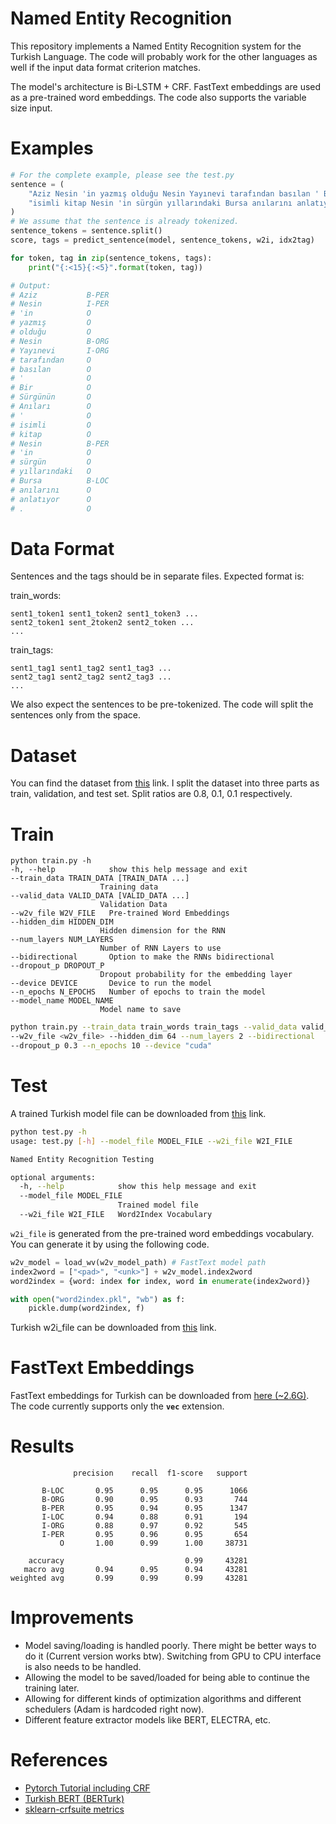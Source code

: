 # Named Entity Recognition

This repository implements a Named Entity Recognition system for the Turkish Language. The code will probably work for the other languages as well if the input data format criterion matches.

The model's architecture is Bi-LSTM + CRF. FastText embeddings are used as a pre-trained word embeddings. The code also supports the variable size input.

# Examples
```python
# For the complete example, please see the test.py
sentence = (
    "Aziz Nesin 'in yazmış olduğu Nesin Yayınevi tarafından basılan ' Bir Sürgünün Anıları ' "
    "isimli kitap Nesin 'in sürgün yıllarındaki Bursa anılarını anlatıyor ."
)
# We assume that the sentence is already tokenized.
sentence_tokens = sentence.split()
score, tags = predict_sentence(model, sentence_tokens, w2i, idx2tag)

for token, tag in zip(sentence_tokens, tags):
    print("{:<15}{:<5}".format(token, tag))

# Output:
# Aziz           B-PER
# Nesin          I-PER
# 'in            O
# yazmış         O
# olduğu         O
# Nesin          B-ORG
# Yayınevi       I-ORG
# tarafından     O
# basılan        O
# '              O
# Bir            O
# Sürgünün       O
# Anıları        O
# '              O
# isimli         O
# kitap          O
# Nesin          B-PER
# 'in            O
# sürgün         O
# yıllarındaki   O
# Bursa          B-LOC
# anılarını      O
# anlatıyor      O
# .              O
```


# Data Format

Sentences and the tags should be in separate files. Expected format is:

train_words:

    sent1_token1 sent1_token2 sent1_token3 ...
    sent2_token1 sent_2token2 sent2_token ...
    ...

train_tags:

    sent1_tag1 sent1_tag2 sent1_tag3 ...
    sent2_tag1 sent2_tag2 sent2_tag3 ...
    ...

We also expect the sentences to be pre-tokenized. The code will split the sentences only from the space.

# Dataset

You can find the dataset from [this](https://github.com/stefan-it/turkish-bert/issues/10#issuecomment-604907879) link. I split the dataset into three parts as train, validation, and test set. Split ratios are  0.8, 0.1, 0.1 respectively. 


# Train
```
python train.py -h
-h, --help            show this help message and exit
--train_data TRAIN_DATA [TRAIN_DATA ...]
                    Training data
--valid_data VALID_DATA [VALID_DATA ...]
                    Validation Data
--w2v_file W2V_FILE   Pre-trained Word Embeddings
--hidden_dim HIDDEN_DIM
                    Hidden dimension for the RNN
--num_layers NUM_LAYERS
                    Number of RNN Layers to use
--bidirectional       Option to make the RNNs bidirectional
--dropout_p DROPOUT_P
                    Dropout probability for the embedding layer
--device DEVICE       Device to run the model
--n_epochs N_EPOCHS   Number of epochs to train the model
--model_name MODEL_NAME
                    Model name to save

```

```bash
python train.py --train_data train_words train_tags --valid_data valid_words valid_tags 
--w2v_file <w2v_file> --hidden_dim 64 --num_layers 2 --bidirectional 
--dropout_p 0.3 --n_epochs 10 --device "cuda"
```


# Test

A trained Turkish model file can be downloaded from [this](https://drive.google.com/open?id=1IYTSkX8VCi33-KYMrxrzN-up25hfEfX3) link.

```bash
python test.py -h
usage: test.py [-h] --model_file MODEL_FILE --w2i_file W2I_FILE

Named Entity Recognition Testing

optional arguments:
  -h, --help            show this help message and exit
  --model_file MODEL_FILE
                        Trained model file
  --w2i_file W2I_FILE   Word2Index Vocabulary
```

`w2i_file` is generated from the pre-trained word embeddings vocabulary. You can generate it by using the following code.

```python
w2v_model = load_wv(w2v_model_path) # FastText model path
index2word = ["<pad>", "<unk>"] + w2v_model.index2word
word2index = {word: index for index, word in enumerate(index2word)}

with open("word2index.pkl", "wb") as f:
    pickle.dump(word2index, f)
```

Turkish w2i_file can be downloaded from [this](https://drive.google.com/open?id=1mSU7oIbY1-G7PVr7NtSMS-F1Vdf5rZ3G) link.


# FastText Embeddings

FastText embeddings for Turkish can be downloaded from [here (~2.6G)](https://fasttext.cc/docs/en/crawl-vectors.html). The code currently supports only the **`vec`** extension.

# Results

<!-- ```
              precision    recall  f1-score   support

       B-LOC       0.95      0.95      0.95      1066
       B-ORG       0.95      0.90      0.92       744
       B-PER       0.96      0.94      0.95      1347
       I-LOC       0.89      0.92      0.90       194
       I-ORG       0.92      0.94      0.93       545
       I-PER       0.95      0.96      0.95       654
           O       1.00      1.00      1.00     38731

    accuracy                           0.99     43281
   macro avg       0.94      0.94      0.94     43281
weighted avg       0.99      0.99      0.99     43281
``` -->

```
              precision    recall  f1-score   support

       B-LOC       0.95      0.95      0.95      1066
       B-ORG       0.90      0.95      0.93       744
       B-PER       0.95      0.94      0.95      1347
       I-LOC       0.94      0.88      0.91       194
       I-ORG       0.88      0.97      0.92       545
       I-PER       0.95      0.96      0.95       654
           O       1.00      0.99      1.00     38731

    accuracy                           0.99     43281
   macro avg       0.94      0.95      0.94     43281
weighted avg       0.99      0.99      0.99     43281

```

# Improvements

* Model saving/loading is handled poorly. There might be better ways to do it (Current version works btw). Switching from GPU to CPU interface is also needs to be handled.
* Allowing the model to be saved/loaded for being able to continue the training later.
* Allowing for different kinds of optimization algorithms and different schedulers (Adam is hardcoded right now).
* Different feature extractor models like BERT, ELECTRA, etc.

# References

* [Pytorch Tutorial including CRF](https://pytorch.org/tutorials/beginner/nlp/advanced_tutorial.html)
* [Turkish BERT (BERTurk)](https://github.com/stefan-it/turkish-bert)
* [sklearn-crfsuite metrics](https://sklearn-crfsuite.readthedocs.io/en/latest/_modules/sklearn_crfsuite/metrics.html)